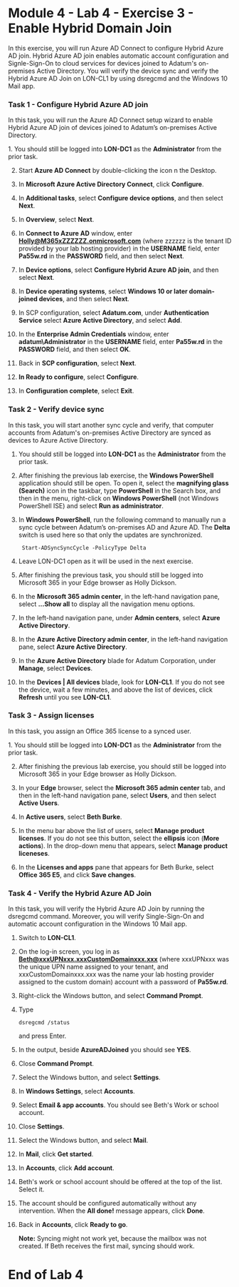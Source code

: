 # Module 4 - Lab 4 - Exercise 3 - Enable Hybrid Domain Join

In this exercise, you will run Azure AD Connect to configure Hybrid Azure AD join. Hybrid Azure AD join enables automatic account configuration and Signle-Sign-On to cloud services for devices joined to Adatum's on-premises Active Directory. You will verify the device sync and verify the Hybrid Azure AD Join on LON-CL1 by using dsregcmd and the Windows 10 Mail app.

### Task 1 - Configure Hybrid Azure AD join

In this task, you will run the Azure AD Connect setup wizard to enable Hybrid Azure AD join of devices joined to Adatum’s on-premises Active Directory. 

‎1. You should still be logged into **LON-DC1** as the **Administrator** from the prior task.

2. Start **Azure AD Connect** by double-clicking the icon n the Desktop.

3. In **Microsoft Azure Active Directory Connect**, click **Configure**.

4. In **Additional tasks**, select **Configure device options**, and then select **Next**.

5. In **Overview**, select **Next**.

6. In **Connect to Azure AD** window, enter **Holly@M365xZZZZZZ.onmicrosoft.com** (where zzzzzz is the tenant ID provided by your lab hosting provider) in the **USERNAME** field, enter **Pa55w.rd** in the **PASSWORD** field, and then select **Next**. 

7. In **Device options**, select **Configure Hybrid Azure AD join**, and then select **Next**.

8. In **Device operating systems**, select **Windows 10 or later domain-joined devices**, and then select **Next**.

9. In SCP configuration, select **Adatum.com**, under **Authentication Service** select **Azure Active Directory**, and select **Add**.

10. In the **Enterprise Admin Credentials** window, enter **adatum\Administrator** in the **USERNAME** field, enter **Pa55w.rd** in the **PASSWORD** field, and then select **OK**. 

11. Back in **SCP configuration**, select **Next**.

12. **In Ready to configure**, select **Configure**.

13. In **Configuration complete**, select **Exit**.


### Task 2 - Verify device sync

In this task, you will start another sync cycle and verify, that computer accounts from Adatum's on-premises Active Directory are synced as devices to Azure Active Directory.

1. You should still be logged into **LON-DC1** as the **Administrator** from the prior task.

2. After finishing the previous lab exercise, the **Windows PowerShell** application should still be open. To open it, select the **magnifying glass (Search)** icon in the taskbar, type **PowerShell** in the Search box, and then in the menu, right-click on **Windows PowerShell** (not Windows PowerShell ISE) and select **Run as administrator**.

3. In **Windows PowerShell**, run the following command to manually run a sync cycle between Adatum’s on-premises AD and Azure AD. The **Delta** switch is used here so that only the updates are synchronized.

		Start-ADSyncSyncCycle -PolicyType Delta

4. Leave LON-DC1 open as it will be used in the next exercise.

5. After finishing the previous task, you should still be logged into Microsoft 365 in your Edge browser as Holly Dickson.

6. In the **Microsoft 365 admin center**, in the left-hand navigation pane, select **...Show all** to display all the navigation menu options.

7. In the left-hand navigation pane, under **Admin centers**, select **Azure Active Directory**.

8. In the **Azure Active Directory admin center**, in the left-hand navigation pane, select **Azure Active Directory**.

9. In the **Azure Active Directory** blade for Adatum Corporation, under **Manage**, select **Devices**.

10. In the **Devices | All devices** blade, look for **LON-CL1**. If you do not see the device, wait a few minutes, and above the list of devices, click **Refresh** until you see **LON-CL1**.

### Task 3 - Assign licenses

In this task, you assign an Office 365 license to a synced user.

‎1. You should still be logged into **LON-DC1** as the **Administrator** from the prior task.

2. After finishing the previous lab exercise, you should still be logged into Microsoft 365 in your Edge browser as Holly Dickson.  

3. In your **Edge** browser, select the **Microsoft 365 admin center** tab, and then in the left-hand navigation pane, select **Users**, and then select **Active Users**. <br/>

4. In **Active users**, select **Beth Burke**.

5. In the menu bar above the list of users, select **Manage product licenses**. If you do not see this button, select the **ellipsis** icon (**More actions**). In the drop-down menu that appears, select **Manage product liceneses**.

6. In the **Licenses and apps** pane that appears for Beth Burke, select **Office 365 E5**, and click **Save changes**.


### Task 4 - Verify the Hybrid Azure AD Join

In this task, you will verify the Hybrid Azure AD Join by running the dsregcmd command. Moreover, you will verify Single-Sign-On and automatic account configuration in the Windows 10 Mail app.

1. Switch to **LON-CL1**.

2. On the log-in screen, you log in as **Beth@xxxUPNxxx.xxxCustomDomainxxx.xxx** (where xxxUPNxxx was the unique UPN name assigned to your tenant, and xxxCustomDomainxxx.xxx was the name your lab hosting provider assigned to the custom domain) account with a password of **Pa55w.rd**.

3. Right-click the Windows button, and select **Command Prompt**.

4. Type
   ```
   dsregcmd /status
   ```
   and press Enter.

5. In the output, beside **AzureADJoined** you should see **YES**.

6. Close **Command Prompt**.

7. Select the Windows button, and select **Settings**.

8. In **Windows Settings**, select **Accounts**.

9. Select **Email & app accounts**. You should see Beth's Work or school account.

10. Close **Settings**.

11. Select the Windows button, and select **Mail**.

12. In **Mail**, click **Get started**.

13. In **Accounts**, click **Add account**.

14. Beth's work or school account should be offered at the top of the list. Select it.

15. The account should be configured automatically without any intervention. When the **All done!** message appears, click **Done**.

16. Back in **Accounts**, click **Ready to go**.

	**Note:** Syncing might not work yet, because the mailbox was not created. If Beth receives the first mail, syncing should work.
 

# End of Lab 4
 